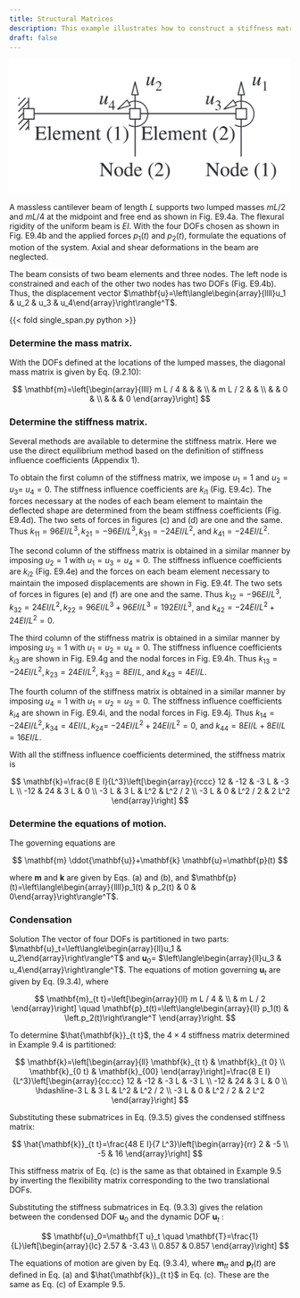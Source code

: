 ```yaml
---
title: Structural Matrices
description: This example illustrates how to construct a stiffness matrix from OpenSees
draft: false
---
```


![Cantilever beam with lumped mass](image.png)

A massless cantilever beam of length $L$ supports two lumped masses $m L / 2$ and $m L / 4$ at the midpoint and free end as shown in Fig. E9.4a. The flexural rigidity of the uniform beam is $E I$. With the four DOFs chosen as shown in Fig. E9.4b and the applied forces $p_1(t)$ and $p_2(t)$, formulate the equations of motion of the system. Axial and shear deformations in the beam are neglected.


The beam consists of two beam elements and three nodes. The left node is constrained and each of the other two nodes has two DOFs (Fig. E9.4b). Thus, the displacement vector $\mathbf{u}=\left\langle\begin{array}{llll}u_1 & u_2 & u_3 & u_4\end{array}\right\rangle^T$.

{{< fold single_span.py python >}}

### Determine the mass matrix. 
With the DOFs defined at the locations of the lumped masses, the diagonal mass matrix is given by Eq. (9.2.10):

$$
\mathbf{m}=\left[\begin{array}{llll}
m L / 4 & & & \\
& m L / 2 & & \\
& & 0 & \\
& & & 0
\end{array}\right]
$$

### Determine the stiffness matrix. 
Several methods are available to determine the stiffness matrix. Here we use the direct equilibrium method based on the definition of stiffness influence coefficients (Appendix 1).

To obtain the first column of the stiffness matrix, we impose $u_1=1$ and $u_2=u_3=$ $u_4=0$. The stiffness influence coefficients are $k_{i 1}$ (Fig. E9.4c). The forces necessary at the nodes of each beam element to maintain the deflected shape are determined from the beam stiffness coefficients (Fig. E9.4d). The two sets of forces in figures (c) and (d) are one and the same. Thus $k_{11}=96 E I / L^3, k_{21}=-96 E I / L^3, k_{31}=-24 E I / L^2$, and $k_{41}=-24 E I / L^2$.

The second column of the stiffness matrix is obtained in a similar manner by imposing $u_2=1$ with $u_1=u_3=u_4=0$. The stiffness influence coefficients are $k_{i 2}$ (Fig. E9.4e) and the forces on each beam element necessary to maintain the imposed displacements are shown in Fig. E9.4f. The two sets of forces in figures (e) and (f) are one and the same. Thus $k_{12}=-96 E I / L^3, k_{32}=24 E I / L^2, k_{22}=96 E I / L^3+96 E I / L^3=192 E I / L^3$, and $k_{42}=-24 E I / L^2+24 E I / L^2=0$.

The third column of the stiffness matrix is obtained in a similar manner by imposing $u_3=1$ with $u_1=u_2=u_4=0$. The stiffness influence coefficients $k_{i 3}$ are shown in Fig. E9.4g and the nodal forces in Fig. E9.4h. Thus $k_{13}=-24 E I / L^2, k_{23}=24 E I / L^2$, $k_{33}=8 E I / L$, and $k_{43}=4 E I / L$.

The fourth column of the stiffness matrix is obtained in a similar manner by imposing
$u_4=1$ with $u_1=u_2=u_3=0$. The stiffness influence coefficients $k_{i 4}$ are shown in Fig. E9.4i, and the nodal forces in Fig. E9.4j. Thus $k_{14}=-24 E I / L^2, k_{34}=4 E I / L, k_{24}=$ $-24 E I / L^2+24 E I / L^2=0$, and $k_{44}=8 E I / L+8 E I / L=16 E I / L$.

With all the stiffness influence coefficients determined, the stiffness matrix is

$$
\mathbf{k}=\frac{8 E I}{L^3}\left[\begin{array}{rccc}
12 & -12 & -3 L & -3 L \\
-12 & 24 & 3 L & 0 \\
-3 L & 3 L & L^2 & L^2 / 2 \\
-3 L & 0 & L^2 / 2 & 2 L^2
\end{array}\right]
$$

### Determine the equations of motion. 

The governing equations are

$$
\mathbf{m} \ddot{\mathbf{u}}+\mathbf{k} \mathbf{u}=\mathbf{p}(t)
$$

where $\mathbf{m}$ and $\mathbf{k}$ are given by Eqs. (a) and (b), and $\mathbf{p}(t)=\left\langle\begin{array}{llll}p_1(t) & p_2(t) & 0 & 0\end{array}\right\rangle^T$.

### Condensation

Solution The vector of four DOFs is partitioned in two parts: $\mathbf{u}_t=\left\langle\begin{array}{ll}u_1 & u_2\end{array}\right\rangle^T$ and $\mathbf{u}_0=$ $\left\langle\begin{array}{ll}u_3 & u_4\end{array}\right\rangle^T$. The equations of motion governing $\mathbf{u}_t$ are given by Eq. (9.3.4), where

$$
\mathbf{m}_{t t}=\left[\begin{array}{ll}
m L / 4 & \\
& m L / 2
\end{array}\right] \quad \mathbf{p}_t(t)=\left\langle\begin{array}{ll}
p_1(t) & \left.p_2(t)\right\rangle^T
\end{array}\right.
$$


To determine $\hat{\mathbf{k}}_{t t}$, the $4 \times 4$ stiffness matrix determined in Example 9.4 is partitioned:

$$
\mathbf{k}=\left[\begin{array}{ll}
\mathbf{k}_{t t} & \mathbf{k}_{t 0} \\
\mathbf{k}_{0 t} & \mathbf{k}_{00}
\end{array}\right]=\frac{8 E I}{L^3}\left[\begin{array}{cc:cc}
12 & -12 & -3 L & -3 L \\
-12 & 24 & 3 L & 0 \\
\hdashline-3 L & 3 L & L^2 & L^2 / 2 \\
-3 L & 0 & L^2 / 2 & 2 L^2
\end{array}\right]
$$


Substituting these submatrices in Eq. (9.3.5) gives the condensed stiffness matrix:

$$
\hat{\mathbf{k}}_{t t}=\frac{48 E I}{7 L^3}\left[\begin{array}{rr}
2 & -5 \\
-5 & 16
\end{array}\right]
$$


This stiffness matrix of Eq. (c) is the same as that obtained in Example 9.5 by inverting the flexibility matrix corresponding to the two translational DOFs.

Substituting the stiffness submatrices in Eq. (9.3.3) gives the relation between the condensed DOF $\mathbf{u}_0$ and the dynamic DOF $\mathbf{u}_t$ :

$$
\mathbf{u}_0=\mathbf{T u}_t \quad \mathbf{T}=\frac{1}{L}\left[\begin{array}{lc}
2.57 & -3.43 \\
0.857 & 0.857
\end{array}\right]
$$


The equations of motion are given by Eq. (9.3.4), where $\mathbf{m}_{t t}$ and $\mathbf{p}_t(t)$ are defined in Eq. (a) and $\hat{\mathbf{k}}_{t t}$ in Eq. (c). 
These are the same as Eq. (c) of Example 9.5.
